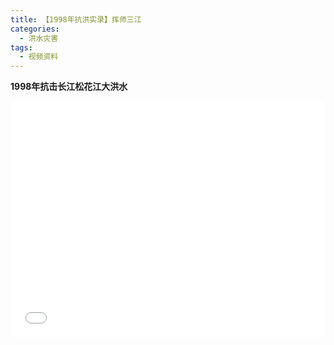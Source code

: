 ```yaml
---
title: 【1998年抗洪实录】挥师三江
categories:
  - 洪水灾害
tags:
  - 视频资料
---
```

**1998年抗击长江松花江大洪水**

<div style="position:relative; padding-bottom:75%; width:100%; height:0">
    <iframe src="//player.bilibili.com/player.html?aid=24457306&bvid=BV1BW411A7ge&cid=41068734&page=1" scrolling="no" border="0" frameborder="no" framespacing="0" allowfullscreen="true" style="position:absolute; height: 100%; width: 100%;"></iframe>
</div>